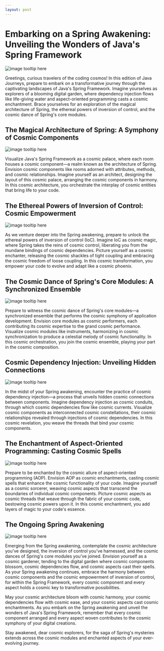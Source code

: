 ```yaml
---
layout: post
---
```


# Embarking on a Spring Awakening: Unveiling the Wonders of Java's Spring Framework
![image tooltip here](/assets/java/Embarking_on_a_Spring_Awakening_Unveiling_the_Wonders__f3f2a1e2-3ce9-4c72-b4c9-2e4b97a83031.png)

Greetings, curious travelers of the coding cosmos! In this edition of Java Journeys, prepare to embark on a transformative journey through the captivating landscapes of Java's Spring Framework. Imagine yourselves as explorers of a blooming digital garden, where dependency injection flows like life-giving water and aspect-oriented programming casts a cosmic enchantment. Brace yourselves for an exploration of the magical architecture of Spring, the ethereal powers of inversion of control, and the cosmic dance of Spring's core modules.

## The Magical Architecture of Spring: A Symphony of Cosmic Components
![image tooltip here](/assets/java/The_Magical_Architecture_of_Spring_A_Symphony_of_Cosmi_5f08c759-1ca2-4452-b681-e64c60caffb2.png)

Visualize Java's Spring Framework as a cosmic palace, where each room houses a cosmic component—a realm known as the architecture of Spring. Envision cosmic components like rooms adorned with attributes, methods, and cosmic relationships. Imagine yourself as an architect, designing the layout of this cosmic palace, arranging the cosmic components in harmony. In this cosmic architecture, you orchestrate the interplay of cosmic entities that bring life to your code.

## The Ethereal Powers of Inversion of Control: Cosmic Empowerment
![image tooltip here](/assets/java/The_Ethereal_Powers_of_Inversion_of_Control_Cosmic_Emp_bce823ce-1d5e-437d-89fd-d4c692d09664.png)

As we venture deeper into the Spring awakening, prepare to unlock the ethereal powers of inversion of control (IoC). Imagine IoC as cosmic magic, where Spring takes the reins of cosmic control, liberating you from the mundane bindings of cosmic dependencies. Picture yourself as a cosmic enchanter, releasing the cosmic shackles of tight coupling and embracing the cosmic freedom of loose coupling. In this cosmic transformation, you empower your code to evolve and adapt like a cosmic phoenix.

## The Cosmic Dance of Spring's Core Modules: A Synchronized Ensemble
![image tooltip here](/assets/java/The_Cosmic_Dance_of_Springs_Core_Modules_A_Synchronize_29c8bb2c-e801-45a6-b09d-ee3da10f9112.png)

Prepare to witness the cosmic dance of Spring's core modules—a synchronized ensemble that performs the cosmic symphony of application development. Envision core modules as cosmic performers, each contributing its cosmic expertise to the grand cosmic performance. Visualize cosmic modules like instruments, harmonizing in cosmic synchronization to produce a celestial melody of cosmic functionality. In this cosmic orchestration, you join the cosmic ensemble, playing your part in the cosmic composition.

## Cosmic Dependency Injection: Unveiling Hidden Connections
![image tooltip here](/assets/java/Cosmic_Dependency_Injection_Unveiling_Hidden_Connectio_6f10524e-a1d7-41ec-bf6e-26f28c20b17f.png)

In the midst of your Spring awakening, encounter the practice of cosmic dependency injection—a process that unveils hidden cosmic connections between components. Imagine dependency injection as cosmic conduits, through which cosmic dependencies flow like cosmic currents. Visualize cosmic components as interconnected cosmic constellations, their cosmic relationships revealed through injections of cosmic dependencies. In this cosmic revelation, you weave the threads that bind your cosmic components.

## The Enchantment of Aspect-Oriented Programming: Casting Cosmic Spells
![image tooltip here](/assets/java/The_Enchantment_of_Aspect-Oriented_Programming_Casting_4fc010be-7f01-4e95-91a7-2365edcc00e7.png)

Prepare to be enchanted by the cosmic allure of aspect-oriented programming (AOP). Envision AOP as cosmic enchantments, casting cosmic spells that enhance the cosmic functionality of your code. Imagine yourself as a cosmic sorcerer, weaving cosmic aspects that transcend the boundaries of individual cosmic components. Picture cosmic aspects as cosmic threads that weave through the fabric of your cosmic code, bestowing cosmic powers upon it. In this cosmic enchantment, you add layers of magic to your code's essence.

## The Ongoing Spring Awakening
![image tooltip here](/assets/java/The_Ongoing_Spring_Awakening_2ed05d35-7e29-4d29-aa0a-32d501fe14e1.png)

Emerging from the Spring awakening, contemplate the cosmic architecture you've designed, the inversion of control you've harnessed, and the cosmic dances of Spring's core modules you've joined. Envision yourself as a cosmic gardener, tending to the digital garden where cosmic components blossom, cosmic dependencies flow, and cosmic aspects cast their spells. As your Spring awakening continues, embrace the harmony between cosmic components and the cosmic empowerment of inversion of control, for within the Spring Framework, every cosmic component and every aspect holds a cosmic key to transformative possibilities.

May your cosmic architecture bloom with cosmic harmony, your cosmic dependencies flow with cosmic ease, and your cosmic aspects cast cosmic enchantments. As you embark on the Spring awakening and unveil the wonders of Java's Spring Framework, remember that every cosmic component arranged and every aspect woven contributes to the cosmic symphony of your digital creations.

Stay awakened, dear cosmic explorers, for the saga of Spring's mysteries extends across the cosmic modules and enchanted aspects of your ever-evolving journey.
